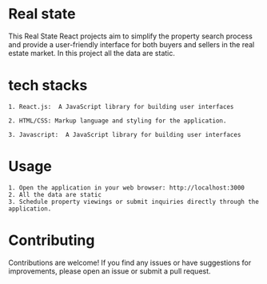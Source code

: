 # Real state

This Real State  React projects aim to simplify the property search process and provide a user-friendly interface for both buyers and sellers in the real estate market.
In this project all the data are static.

# tech stacks
```
1. React.js:  A JavaScript library for building user interfaces

2. HTML/CSS: Markup language and styling for the application.

3. Javascript:  A JavaScript library for building user interfaces
```

# Usage
```
1. Open the application in your web browser: http://localhost:3000
2. All the data are static 
3. Schedule property viewings or submit inquiries directly through the application.
```




# Contributing
Contributions are welcome! If you find any issues or have suggestions for improvements, please open an issue or submit a pull request.

